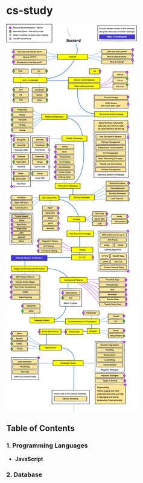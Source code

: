 # cs-study

![Backend](backend.png)

## Table of Contents

### 1. Programming Languages
- **JavaScript**

### 2. Database
